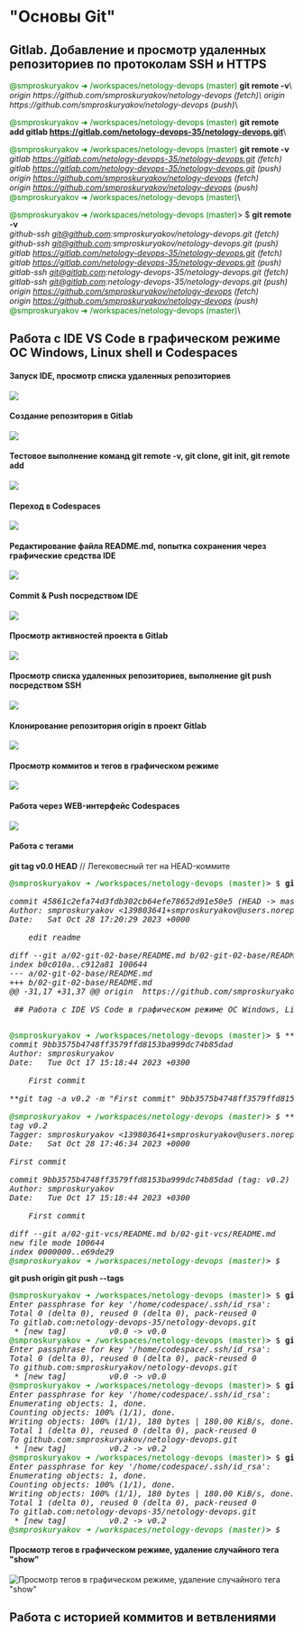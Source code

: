 # "Основы Git"

## Gitlab. Добавление и просмотр удаленных репозиториев по протоколам SSH и HTTPS


<p>
<span style="color:green;">@smproskuryakov ➜ /workspaces/netology-devops (master)</span> <b>git remote -v</b>\
<i>origin  https://github.com/smproskuryakov/netology-devops (fetch)\
origin  https://github.com/smproskuryakov/netology-devops (push)</i>\

<span style="color:green;">@smproskuryakov ➜ /workspaces/netology-devops (master)</span> <b>git remote add gitlab https://gitlab.com/netology-devops-35/netology-devops.git</b>\

<span style="color:green;">@smproskuryakov ➜ /workspaces/netology-devops (master)</span> <b>git remote -v</b>\
<i>gitlab  https://gitlab.com/netology-devops-35/netology-devops.git (fetch)\
gitlab  https://gitlab.com/netology-devops-35/netology-devops.git (push)\
origin  https://github.com/smproskuryakov/netology-devops (fetch)\
origin  https://github.com/smproskuryakov/netology-devops (push)</i>\
<span style="color:green;">@smproskuryakov ➜ /workspaces/netology-devops (master)</span>\

<span style="color:green;">@smproskuryakov ➜ /workspaces/netology-devops (master)</span>> $ <b>git remote -v</b>\
<i>github-ssh      git@github.com:smproskuryakov/netology-devops.git (fetch)\
github-ssh      git@github.com:smproskuryakov/netology-devops.git (push)\
gitlab  https://gitlab.com/netology-devops-35/netology-devops.git (fetch)\
gitlab  https://gitlab.com/netology-devops-35/netology-devops.git (push)\
gitlab-ssh      git@gitlab.com:netology-devops-35/netology-devops.git (fetch)\
gitlab-ssh      git@gitlab.com:netology-devops-35/netology-devops.git (push)\
origin  https://github.com/smproskuryakov/netology-devops (fetch)\
origin  https://github.com/smproskuryakov/netology-devops (push)</i>\
<span style="color:green;">@smproskuryakov ➜ /workspaces/netology-devops (master)</span>\
</p>


## Работа с IDE VS Code в графическом режиме ОС Windows, Linux shell и Codespaces

#### Запуск IDE, просмотр списка удаленных репозиториев

![](img/vscode-start.png)

#### Создание репозитория в Gitlab

![](img/gitlab-new-repo.png)

#### Тестовое выполнение команд git remote -v, git clone, git init, git remote add

![](img/git-remote-add-gitlab.png)

#### Переход в Codespaces

![](img/open-netologydevops-graphis.png)

#### Редактирование файла README.md, попытка сохранения через графические средства IDE

![](img/index-changes.png)

#### Commit & Push посредством IDE

![](img/commit-push.png)

#### Просмотр активностей проекта в Gitlab

![](img/git-lab-project-overview.png)

#### Просмотр списка удаленных репозиториев, выполнение git push посредством SSH

![](img/git-push-ssh.png)

#### Клонирование репозитория origin в проект Gitlab

![](img/git-remote-add-github-ssh.png)

#### Просмотр коммитов и тегов в графическом режиме

![](img/vs-code-gitlens-commitgraph-tags.png)

#### Работа через WEB-интерфейс Codespaces

![](img/codespaces-web-ide.png)



#### Работа с тегами


<b>git tag v0.0 HEAD</b> // Легековесный тег на HEAD-коммите

<pre>
<span style="color:green;">@smproskuryakov ➜ /workspaces/netology-devops (master)</span>> $ <b>git show v0.0</b>

<i>commit 45861c2efa74d3fdb302cb64efe78652d91e50e5 (HEAD -> master, tag: v0.0, gitlab-ssh/master, github-ssh/master)
Author: smproskuryakov <139803641+smproskuryakov@users.noreply.github.com>
Date:   Sat Oct 28 17:20:29 2023 +0000

    edit readme

diff --git a/02-git-02-base/README.md b/02-git-02-base/README.md
index b0c010a..c912a81 100644
--- a/02-git-02-base/README.md
+++ b/02-git-02-base/README.md
@@ -31,17 +31,37 @@ origin  https://github.com/smproskuryakov/netology-devops (push)

 ## Работа с IDE VS Code в графическом режиме ОС Windows, Linux shell и Codespaces</i>

</pre>

<pre>
<span style="color:green;">@smproskuryakov ➜ /workspaces/netology-devops (master)</span>> $ **git log --grep "First commit"**
<i>commit 9bb3575b4748ff3579ffd8153ba999dc74b85dad
Author: smproskuryakov <smproskuryakov@yandex.ru>
Date:   Tue Oct 17 15:18:44 2023 +0300

    First commit

**git tag -a v0.2 -m "First commit" 9bb3575b4748ff3579ffd8153ba999dc74b85dad**

<span style="color:green;">@smproskuryakov ➜ /workspaces/netology-devops (master)</span>> $ **git show v0.2**
tag v0.2
Tagger: smproskuryakov <139803641+smproskuryakov@users.noreply.github.com>
Date:   Sat Oct 28 17:46:34 2023 +0000

First commit

commit 9bb3575b4748ff3579ffd8153ba999dc74b85dad (tag: v0.2)
Author: smproskuryakov <smproskuryakov@yandex.ru>
Date:   Tue Oct 17 15:18:44 2023 +0300

    First commit

diff --git a/02-git-vcs/README.md b/02-git-vcs/README.md
new file mode 100644
index 0000000..e69de29
<span style="color:green;">@smproskuryakov ➜ /workspaces/netology-devops (master)</span>> $</i>
</pre>


<b>git push origin <tag></b>
<b>git push <remote> --tags</b>

<pre>
<span style="color:green;">@smproskuryakov ➜ /workspaces/netology-devops (master)</span>> $ <b>git push gitlab-ssh v0.0</b>
<i>Enter passphrase for key '/home/codespace/.ssh/id_rsa':
Total 0 (delta 0), reused 0 (delta 0), pack-reused 0
To gitlab.com:netology-devops-35/netology-devops.git
 * [new tag]         v0.0 -> v0.0</i>
<span style="color:green;">@smproskuryakov ➜ /workspaces/netology-devops (master)</span>> $ <b>git push github-ssh v0.0</b>
<i>Enter passphrase for key '/home/codespace/.ssh/id_rsa':
Total 0 (delta 0), reused 0 (delta 0), pack-reused 0
To github.com:smproskuryakov/netology-devops.git
 * [new tag]         v0.0 -> v0.0</i>
<span style="color:green;">@smproskuryakov ➜ /workspaces/netology-devops (master)</span>> $ <b>git push github-ssh --tags</b>
<i>Enter passphrase for key '/home/codespace/.ssh/id_rsa':
Enumerating objects: 1, done.
Counting objects: 100% (1/1), done.
Writing objects: 100% (1/1), 180 bytes | 180.00 KiB/s, done.
Total 1 (delta 0), reused 0 (delta 0), pack-reused 0
To github.com:smproskuryakov/netology-devops.git
 * [new tag]         v0.2 -> v0.2</i>
<span style="color:green;">@smproskuryakov ➜ /workspaces/netology-devops (master)</span>> $ <b>git push gitlab-ssh --tags</b>
<i>Enter passphrase for key '/home/codespace/.ssh/id_rsa':
Enumerating objects: 1, done.
Counting objects: 100% (1/1), done.
Writing objects: 100% (1/1), 180 bytes | 180.00 KiB/s, done.
Total 1 (delta 0), reused 0 (delta 0), pack-reused 0
To gitlab.com:netology-devops-35/netology-devops.git
 * [new tag]         v0.2 -> v0.2
<span style="color:green;">@smproskuryakov ➜ /workspaces/netology-devops (master)</span>> $</i>
</pre>

#### Просмотр тегов в графическом режиме, удаление случайного тега "show"

![Просмотр тегов в графическом режиме, удаление случайного тега "show"](img/tags-graph.png)


## Работа с историей коммитов и ветвлениями

